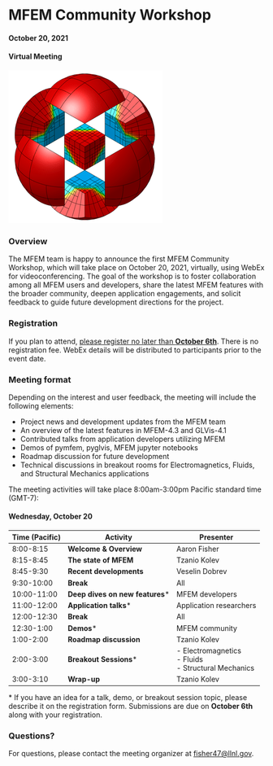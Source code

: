 # MFEM Community Workshop
#### October 20, 2021
#### Virtual Meeting

![MFEM Logo](img/logo-300.png)

### Overview

The MFEM team is happy to announce the first MFEM Community Workshop, which will
take place on October 20, 2021, virtually, using WebEx for videoconferencing.
The goal of the workshop is to foster collaboration among all MFEM users and
developers, share the latest MFEM features with the broader community, deepen
application engagements, and solicit feedback to guide future development
directions for the project.

### Registration

If you plan to attend, [please register no later than **October 6th**](https://forms.gle/KE9XGyD8ZCwAv29H8).
There is no registration fee. WebEx details will be distributed to participants prior to the event date.

### Meeting format

Depending on the interest and user feedback, the meeting will include the following elements:

- Project news and development updates from the MFEM team
- An overview of the latest features in MFEM-4.3 and GLVis-4.1
- Contributed talks from application developers utilizing MFEM
- Demos of pymfem, pyglvis, MFEM jupyter notebooks
- Roadmap discussion for future development
- Technical discussions in breakout rooms for Electromagnetics, Fluids, and
  Structural Mechanics applications

The meeting activities will take place 8:00am-3:00pm Pacific standard time (GMT-7):

#### Wednesday, October 20

| Time (Pacific) | Activity | Presenter |
|---|---|---|
| 8:00-8:15 | **Welcome & Overview** | Aaron Fisher |
| 8:15-8:45 | **The state of MFEM** | Tzanio Kolev |
| 8:45-9:30 | **Recent developments** | Veselin Dobrev |
| 9:30-10:00 | **Break** | All |
| 10:00-11:00 | **Deep dives on new features**\* | MFEM developers |
| 11:00-12:00 | **Application talks**\* | Application researchers |
| 12:00-12:30 | **Break** | All |
| 12:30-1:00 | **Demos**\* | MFEM community |
| 1:00-2:00 | **Roadmap discussion** | Tzanio Kolev |
| 2:00-3:00 | **Breakout Sessions**\* | - Electromagnetics<br> - Fluids<br> - Structural Mechanics |
| 3:00-3:10 | **Wrap-up** | Tzanio Kolev |

\* If you have an idea for a talk, demo, or breakout session topic, please describe it on the registration form.
Submissions are due on **October 6th** along with your registration.

### Questions?

For questions, please contact the meeting organizer at
[fisher47@llnl.gov](mailto:fisher47@llnl.gov).
